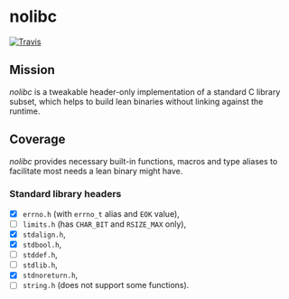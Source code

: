 # nolibc

[![Travis](https://travis-ci.org/aprelev/nolibc.svg?branch=master)](https://travis-ci.org/aprelev/nolibc)

## Mission

_nolibc_ is a tweakable header-only implementation of a standard C library subset,
which helps to build lean binaries without linking against the runtime.

## Coverage

_nolibc_ provides necessary built-in functions, macros and type aliases
to facilitate most needs a lean binary might have.

### Standard library headers

- [X] `errno.h` (with `errno_t` alias and `EOK` value),
- [ ] `limits.h` (has `CHAR_BIT` and `RSIZE_MAX` only),
- [X] `stdalign.h`,
- [X] `stdbool.h`,
- [ ] `stddef.h`,
- [ ] `stdlib.h`,
- [X] `stdnoreturn.h`,
- [ ] `string.h` (does not support some functions).
